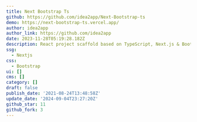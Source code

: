 ```yaml
---
title: Next Bootstrap Ts
github: https://github.com/idea2app/Next-Bootstrap-ts
demo: https://next-bootstrap-ts.vercel.app/
author: idea2app
author_link: https://github.com/idea2app
date: 2023-11-28T05:19:28.182Z
description: React project scaffold based on TypeScript, Next.js & Bootstrap
ssg:
  - Nextjs
css:
  - Bootstrap
ui: []
cms: []
category: []
draft: false
publish_date: '2021-08-24T13:48:58Z'
update_date: '2024-09-04T23:27:20Z'
github_star: 11
github_fork: 3
---
```

